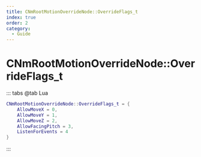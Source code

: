 ```yaml
---
title: CNmRootMotionOverrideNode::OverrideFlags_t
index: true
order: 2
category:
  - Guide
---
```


# CNmRootMotionOverrideNode::OverrideFlags_t
::: tabs
@tab Lua
```lua
CNmRootMotionOverrideNode::OverrideFlags_t = {
    AllowMoveX = 0,
    AllowMoveY = 1,
    AllowMoveZ = 2,
    AllowFacingPitch = 3,
    ListenForEvents = 4
}
```
:::